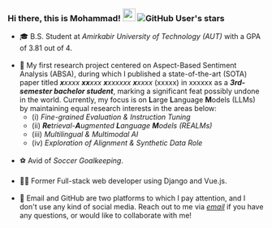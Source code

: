 ### Hi there, this is Mohammad! <img src="https://media.giphy.com/media/hvRJCLFzcasrR4ia7z/giphy.gif" width="25px"> ![GitHub User's stars](https://img.shields.io/github/stars/mghiasvandm?style=plastic)

<ul>
<li> 🎓 B.S. Student at <i>Amirkabir University of Technology (AUT)</i> with a GPA of 3.81 out of 4.<br><br>
<li> 🔭 My first research project centered on Aspect-Based Sentiment Analysis (ABSA), during which I published a state-of-the-art (SOTA) paper titled <i><b>x</b>xxxx <b>xx</b>xxx <b>x</b>xxxxxx <b>x</b>xxxx</i> (xxxxx) in xxxxxx as a <b><i>3rd-semester bachelor student</i></b>, marking a significant feat possibly undone in the world. Currently, my focus is on <b>L</b>arge <b>L</b>anguage <b>M</b>odels (LLMs) by maintaining equal research interests in the areas below:<br>
<ul>
<li> (i) <i>Fine-grained Evaluation & Instruction Tuning</i><br>
<li> (ii) <i><b>Re</b>trieval-<b>A</b>ugmented <b>L</b>anguage <b>M</b>odels (REALMs)</i>
<li> (iii) <i>Multilingual & Multimodal AI</i><br>
<li> (iv) <i>Exploration of Alignment & Synthetic Data Role</i>
</ul>
<br>
<li> ⚽ Avid of <i>Soccer Goalkeeping</i>.<br><br>
<li> 👨‍💻 Former Full-stack web developer using Django and Vue.js.<br><br>
<li> 💬 Email and GitHub are two platforms to which I pay attention, and I don't use any kind of social media. Reach out to me via <a href="mailto:mghiasvandm1@gmail.com"><i> email</i></a> if you have any questions, or would like to collaborate with me!
</ul>
